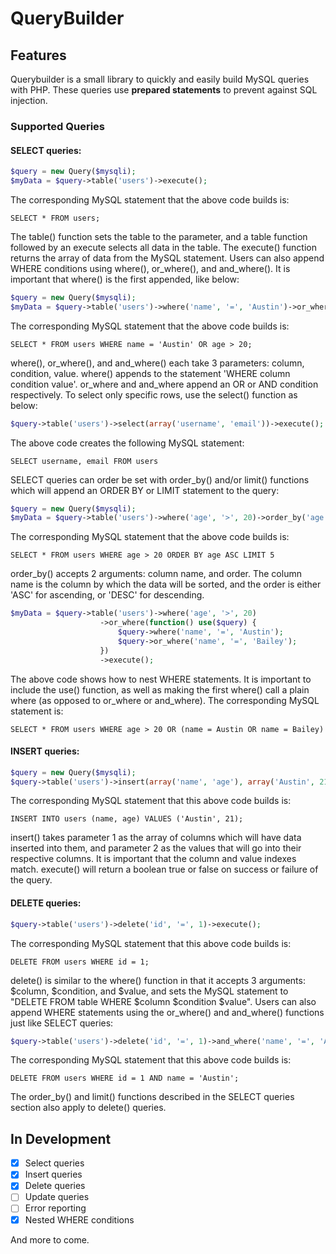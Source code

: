# QueryBuilder

## Features ##
Querybuilder is a small library to quickly and easily build MySQL queries with PHP. These queries use **prepared statements** to prevent against SQL injection.

### Supported Queries ###
#### SELECT queries: ####

```php
$query = new Query($mysqli);
$myData = $query->table('users')->execute();
```

The corresponding MySQL statement that the above code builds is:
```mysql
SELECT * FROM users;
```
The table() function sets the table to the parameter, and a table function followed by an execute selects all data in the table. The execute() function returns the array of data from the MySQL statement. Users can also append WHERE conditions using where(), or_where(), and and_where(). It is important that where() is the first appended, like below:

```php
$query = new Query($mysqli);
$myData = $query->table('users')->where('name', '=', 'Austin')->or_where('age', '>', 20)->execute();
```

The corresponding MySQL statement that the above code builds is:
```mysql
SELECT * FROM users WHERE name = 'Austin' OR age > 20;
```

where(), or_where(), and and_where() each take 3 parameters: column, condition, value. where() appends to the statement 'WHERE column condition value'. or_where and and_where append an OR or AND condition respectively. To select only specific rows, use the select() function as below:
```php
$query->table('users')->select(array('username', 'email'))->execute();
```
The above code creates the following MySQL statement:
```mysql
SELECT username, email FROM users
```

SELECT queries can order be set with order_by() and/or limit() functions which will append an ORDER BY or LIMIT statement to the query:
```php
$query = new Query($mysqli);
$myData = $query->table('users')->where('age', '>', 20)->order_by('age', 'ASC')->limit(5)->execute();
```
The corresponding MySQL statement that the above code builds is:
```mysql
SELECT * FROM users WHERE age > 20 ORDER BY age ASC LIMIT 5
```
order_by() accepts 2 arguments: column name, and order. The column name is the column by which the data will be sorted, and the order is either 'ASC' for ascending, or 'DESC' for descending.
```php
$myData = $query->table('users')->where('age', '>', 20)
					->or_where(function() use($query) {
						$query->where('name', '=', 'Austin');
						$query->or_where('name', '=', 'Bailey');
					})
					->execute();
```
The above code shows how to nest WHERE statements. It is important to include the use() function, as well as making the first where() call a plain where (as opposed to or_where or and_where). The corresponding MySQL statement is:
```mysql
SELECT * FROM users WHERE age > 20 OR (name = Austin OR name = Bailey)
```


#### INSERT queries: ####

```php
$query = new Query($mysqli);
$query->table('users')->insert(array('name', 'age'), array('Austin', 21))->execute();
```

The corresponding MySQL statement that this above code builds is:
```mysql
INSERT INTO users (name, age) VALUES ('Austin', 21);
```
insert() takes parameter 1 as the array of columns which will have data inserted into them, and parameter 2 as the values that will go into their respective columns. It is important that the column and value indexes match. 
execute() will return a boolean true or false on success or failure of the query.

#### DELETE queries: ####
```php
$query->table('users')->delete('id', '=', 1)->execute();
```
The corresponding MySQL statement that this above code builds is:
```mysql
DELETE FROM users WHERE id = 1;
```
delete() is similar to the where() function in that it accepts 3 arguments: $column, $condition, and $value, and sets the MySQL statement to "DELETE FROM table WHERE $column $condition $value". Users can also append WHERE statements using the or_where() and and_where() functions just like SELECT queries:
 ```php
$query->table('users')->delete('id', '=', 1)->and_where('name', '=', 'Austin')->execute();
```
The corresponding MySQL statement that this above code builds is:
```mysql
DELETE FROM users WHERE id = 1 AND name = 'Austin';
```
The order_by() and limit() functions described in the SELECT queries section also apply to delete() queries.
## In Development ##

- [X] Select queries
- [X] Insert queries
- [X] Delete queries
- [ ] Update queries
- [ ] Error reporting
- [X] Nested WHERE conditions

And more to come.